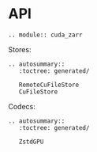 # API

```{eval-rst}
.. module:: cuda_zarr
```

Stores:

```{eval-rst}
.. autosummary::
   :toctree: generated/

   RemoteCuFileStore
   CuFileStore
```

Codecs:

```{eval-rst}
.. autosummary::
   :toctree: generated/

   ZstdGPU
```
